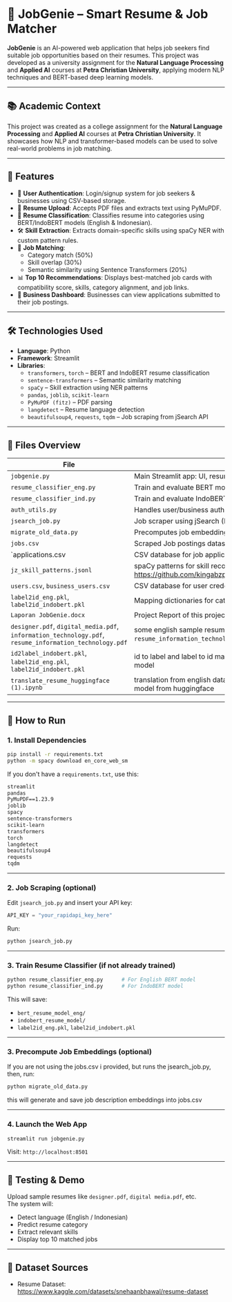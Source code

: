 # 💬 JobGenie – Smart Resume & Job Matcher

**JobGenie** is an AI-powered web application that helps job seekers find suitable job opportunities based on their resumes. This project was developed as a university assignment for the **Natural Language Processing** and **Applied AI** courses at **Petra Christian University**, applying modern NLP techniques and BERT-based deep learning models.

---

## 📚 Academic Context

This project was created as a college assignment for the **Natural Language Processing** and **Applied AI** courses at **Petra Christian University**. It showcases how NLP and transformer-based models can be used to solve real-world problems in job matching.

---

## 📌 Features

- 🔐 **User Authentication**: Login/signup system for job seekers & businesses using CSV-based storage.
- 📄 **Resume Upload**: Accepts PDF files and extracts text using PyMuPDF.
- 🧠 **Resume Classification**: Classifies resume into categories using BERT/IndoBERT models (English & Indonesian).
- 🛠️ **Skill Extraction**: Extracts domain-specific skills using spaCy NER with custom pattern rules.
- 🤝 **Job Matching**:
  - Category match (50%)
  - Skill overlap (30%)
  - Semantic similarity using Sentence Transformers (20%)
- 📊 **Top 10 Recommendations**: Displays best-matched job cards with compatibility score, skills, category alignment, and job links.
- 📂 **Business Dashboard**: Businesses can view applications submitted to their job postings.

---

## 🛠️ Technologies Used

- **Language**: Python  
- **Framework**: Streamlit  
- **Libraries**:
  - `transformers`, `torch` – BERT and IndoBERT resume classification
  - `sentence-transformers` – Semantic similarity matching
  - `spaCy` – Skill extraction using NER patterns
  - `pandas`, `joblib`, `scikit-learn`
  - `PyMuPDF (fitz)` – PDF parsing
  - `langdetect` – Resume language detection
  - `beautifulsoup4`, `requests`, `tqdm` – Job scraping from jSearch API

---

## 📁 Files Overview

| File | Description |
|------|-------------|
| `jobgenie.py` | Main Streamlit app: UI, resume processing, job matching |
| `resume_classifier_eng.py` | Train and evaluate BERT model for English resume classification |
| `resume_classifier_ind.py` | Train and evaluate IndoBERT for Indonesian resume classification |
| `auth_utils.py` | Handles user/business authentication |
| `jsearch_job.py` | Job scraper using jSearch (RapidAPI) |
| `migrate_old_data.py` | Precomputes job embeddings & skills for matching |
| `jobs.csv` | Scraped Job postings dataset |
| `applications.csv | CSV database for job applications
| `jz_skill_patterns.jsonl` | spaCy patterns for skill recognition taken from jobzilla at https://github.com/kingabzpro/jobzilla_ai/blob/main/jz_skill_patterns.jsonl |
| `users.csv`, `business_users.csv` | CSV database for user credentials |
| `label2id_eng.pkl`, `label2id_indobert.pkl` | Mapping dictionaries for category labels |
| `Laporan JobGenie.docx` | Project Report of this project. It is in indonesian |
| `designer.pdf`, `digital_media.pdf`, `information_technology.pdf`, `resume_information_technology.pdf` | some english sample resumes used to test, aside from `resume_information_technology.pdf` which is in indonesian |
| `id2label_indobert.pkl`, `label2id_eng.pkl`, `label2id_indobert.pkl` | id to label and label to id mapping for both indobert and english (bert) model
| `translate_resume_huggingface (1).ipynb` | translation from english dataset to indonesian dataset using MarianMT model from huggingface


---

## 🚀 How to Run

### 1. Install Dependencies

```bash
pip install -r requirements.txt
python -m spacy download en_core_web_sm
```

If you don't have a `requirements.txt`, use this:

```txt
streamlit
pandas
PyMuPDF==1.23.9
joblib
spacy
sentence-transformers
scikit-learn
transformers
torch
langdetect
beautifulsoup4
requests
tqdm
```

---

### 2. Job Scraping (optional)

Edit `jsearch_job.py` and insert your API key:

```python
API_KEY = "your_rapidapi_key_here"
```

Run:

```bash
python jsearch_job.py
```


---

### 3. Train Resume Classifier (if not already trained)

```bash
python resume_classifier_eng.py      # For English BERT model
python resume_classifier_ind.py      # For IndoBERT model
```

This will save:
- `bert_resume_model_eng/`
- `indobert_resume_model/`
- `label2id_eng.pkl`, `label2id_indobert.pkl`

---

### 3. Precompute Job Embeddings (optional)

If you are not using the jobs.csv i provided, but runs the jsearch_job.py, then, run:

```bash
python migrate_old_data.py
```

this will generate and save job description embeddings into jobs.csv

---

### 4. Launch the Web App

```bash
streamlit run jobgenie.py
```

Visit: `http://localhost:8501`

---

## 🧪 Testing & Demo

Upload sample resumes like `designer.pdf`, `digital media.pdf`, etc.  
The system will:
- Detect language (English / Indonesian)
- Predict resume category
- Extract relevant skills
- Display top 10 matched jobs

---

## 📄 Dataset Sources

- Resume Dataset: https://www.kaggle.com/datasets/snehaanbhawal/resume-dataset  
